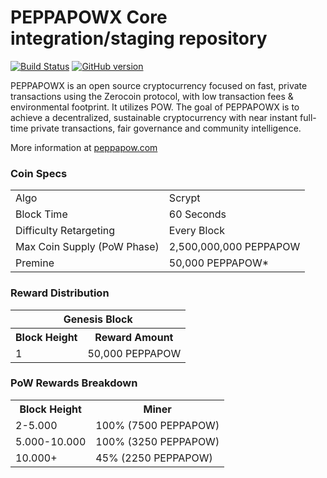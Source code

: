 PEPPAPOWX Core integration/staging repository
=====================================

[![Build Status](https://travis-ci.org/PEPPAPOWX-Project/PEPPAPOWX.svg?branch=master)](https://travis-ci.org/PEPPAPOWX-Project/PEPPAPOWX) [![GitHub version](https://badge.fury.io/gh/PEPPAPOWX-Project%2FPEPPAPOWX.svg)](https://badge.fury.io/gh/PEPPAPOWX-Project%2FPEPPAPOWX)

PEPPAPOWX is an open source cryptocurrency focused on fast, private transactions using the Zerocoin protocol, with low transaction fees & environmental footprint.  It utilizes POW.
The goal of PEPPAPOWX is to achieve a decentralized, sustainable cryptocurrency with near instant full-time private transactions, fair governance and community intelligence.

More information at [peppapow.com](http://www.peppapow.com)

### Coin Specs
<table>
<tr><td>Algo</td><td>Scrypt</td></tr>
<tr><td>Block Time</td><td>60 Seconds</td></tr>
<tr><td>Difficulty Retargeting</td><td>Every Block</td></tr>
<tr><td>Max Coin Supply (PoW Phase)</td><td>2,500,000,000 PEPPAPOW</td></tr>
<tr><td>Premine</td><td>50,000 PEPPAPOW*</td></tr>
</table>

### Reward Distribution

<table>
<th colspan=4>Genesis Block</th>
<tr><th>Block Height</th><th>Reward Amount</th></tr>
<tr><td>1</td><td>50,000 PEPPAPOW</td></tr>
</table>

### PoW Rewards Breakdown

<table>
<th>Block Height</th><th>Miner</th>
<tr><td>2-5.000</td><td>100% (7500 PEPPAPOW)</td></tr>
<tr><td>5.000-10.000</td><td>100% (3250 PEPPAPOW)</td></tr>
<tr><td>10.000+</td><td>45% (2250 PEPPAPOW)</td></tr>
</table>

</table>
